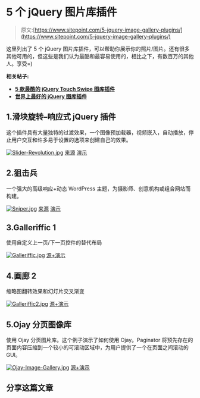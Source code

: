 # 5 个 jQuery 图片库插件

> 原文:[https://www.sitepoint.com/5-jquery-image-gallery-plugins/](https://www.sitepoint.com/5-jquery-image-gallery-plugins/)

这里列出了 5 个 jQuery 图片库插件，可以帮助你展示你的照片/图片。还有很多其他可用的，但这些是我们认为最酷和最容易使用的，相比之下，有数百万的其他人。享受=)

**相关帖子:**

*   [**5 款最酷的 jQuery Touch Swipe 图库插件**](http://www.jquery4u.com/mobile-devices/5-jquery-touch-swipe-image-gallery-plugins/)
*   [**世界上最好的 jQuery 图库插件**](http://www.jquery4u.com/plugins/10-premium-jquery-image-gallery-plugins/)

## 1.滑块旋转–响应式 jQuery 插件

这个插件具有大量独特的过渡效果，一个图像预加载器，视频嵌入，自动播放，停止用户交互和许多易于设置的选项来创建自己的效果。

[![Slider-Revolution.jpg](../Images/b9c4e353c4e61edbf2655c51d3125f3c.png)](http://codecanyon.net/item/slider-revolution-responsive-jquery-plugin/2580848?ref=1stwebdesigner) 
[来源](http://codecanyon.net/item/slider-revolution-responsive-jquery-plugin/2580848?ref=1stwebdesigner) [演示](http://themes.themepunch.com/?theme=revolution_jq)

## 2.狙击兵

一个强大的高级响应+动态 WordPress 主题，为摄影师、创意机构或组合网站而构建。

[![Sniper.jpg](../Images/ece0ae163cfade7e02211a304ddb6008.png)](http://themeforest.net/item/sniper-premium-photography-theme/3828191?ref=1stwebdesigner) 
[来源](http://themeforest.net/item/sniper-premium-photography-theme/3828191?ref=1stwebdesigner) [演示](http://themes.evgenyfireform.com/?theme=sniper%20wordpress)

## 3.Galleriffic 1

使用自定义上一页/下一页控件的替代布局

[![Galleriffic.jpg](../Images/0a3f608fb80fdc5c6a30a30c4e908e56.png)](http://www.twospy.com/galleriffic/example-5.html#11) 
[源+演示](http://www.twospy.com/galleriffic/example-5.html#11)

## 4.画廊 2

缩略图翻转效果和幻灯片交叉渐变

[![Galleriffic2.jpg](../Images/f53c3f2e7eae8493237d1cf615c75855.png)](http://www.twospy.com/galleriffic/example-2.html) 
[源+演示](http://www.twospy.com/galleriffic/example-2.html)

## 5.Ojay 分页图像库

使用 Ojay 分页图片库。这个例子演示了如何使用 Ojay。Paginator 将预先存在的页面内容压缩到一个较小的可滚动区域中，为用户提供了一个在页面之间滚动的 GUI。

[![Ojay-Image-Gallery.jpg](../Images/0705307f09db4b88a891fd6772696f9a.png)](http://ojay.othermedia.org/examples/paged_gallery.html#gallery=page_1) 
[源+演示](http://ojay.othermedia.org/examples/paged_gallery.html#gallery=page_1)

## 分享这篇文章
